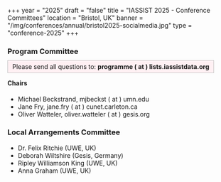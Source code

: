 +++
year = "2025"
draft = "false"
title = "IASSIST 2025 - Conference Committees"
location = "Bristol, UK"
banner = "/img/conferences/annual/bristol2025-socialmedia.jpg"
type = "conference-2025"
+++

### Program Committee

<span style="border:solid silver 1px;background:#fff0f3;padding:5px 10px 5px 10px;">Please send all questions to: **programme ( at ) lists.iassistdata.org**<span>

#### Chairs

- Michael Beckstrand, mjbeckst ( at ) umn.edu
- Jane Fry, jane.fry ( at ) cunet.carleton.ca
- Oliver Watteler, oliver.watteler ( at ) gesis.org

<!--
**Fellows Coordinators**: Florio Orocio Arguillas, Sarah Young

**Workshop Coordinators**: Deborah Wiltshire, Wolfgang Zenk-Moeltgen, Ted Baldwin

**Lightning Talk Coordinator**: Sebastian Karcher

**Session Coordinator**: Jess Hagman

**Papers Competition Coordinator**: Meryl Brodsky

**Poster Coordinator**: Mandy Swygart-Hobaugh

**Birds of a Feather Coordinator**: Stephanie Labou
-->


### Local Arrangements Committee

- Dr. Felix Ritchie (UWE, UK)
- Deborah Wiltshire (Gesis, Germany)
- Ripley Williamson King (UWE, UK)
- Anna Graham (UWE, UK)
